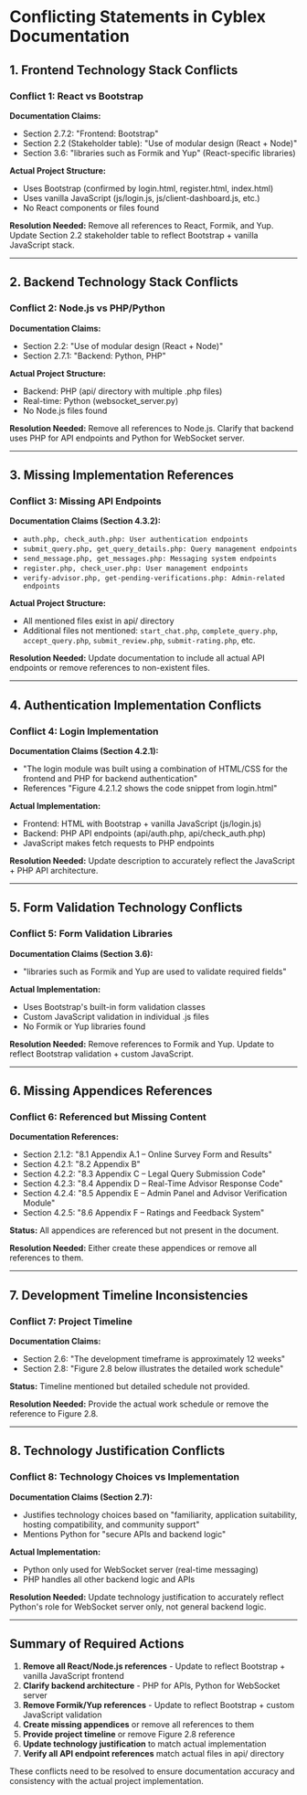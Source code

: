# Conflicting Statements in Cyblex Documentation

## 1. Frontend Technology Stack Conflicts

### Conflict 1: React vs Bootstrap
**Documentation Claims:**
- Section 2.7.2: "Frontend: Bootstrap"
- Section 2.2 (Stakeholder table): "Use of modular design (React + Node)"
- Section 3.6: "libraries such as Formik and Yup" (React-specific libraries)

**Actual Project Structure:**
- Uses Bootstrap (confirmed by login.html, register.html, index.html)
- Uses vanilla JavaScript (js/login.js, js/client-dashboard.js, etc.)
- No React components or files found

**Resolution Needed:** Remove all references to React, Formik, and Yup. Update Section 2.2 stakeholder table to reflect Bootstrap + vanilla JavaScript stack.

---

## 2. Backend Technology Stack Conflicts

### Conflict 2: Node.js vs PHP/Python
**Documentation Claims:**
- Section 2.2: "Use of modular design (React + Node)"
- Section 2.7.1: "Backend: Python, PHP"

**Actual Project Structure:**
- Backend: PHP (api/ directory with multiple .php files)
- Real-time: Python (websocket_server.py)
- No Node.js files found

**Resolution Needed:** Remove all references to Node.js. Clarify that backend uses PHP for API endpoints and Python for WebSocket server.

---

## 3. Missing Implementation References

### Conflict 3: Missing API Endpoints
**Documentation Claims (Section 4.3.2):**
- `auth.php, check_auth.php: User authentication endpoints`
- `submit_query.php, get_query_details.php: Query management endpoints`
- `send_message.php, get_messages.php: Messaging system endpoints`
- `register.php, check_user.php: User management endpoints`
- `verify-advisor.php, get-pending-verifications.php: Admin-related endpoints`

**Actual Project Structure:**
- All mentioned files exist in api/ directory
- Additional files not mentioned: `start_chat.php`, `complete_query.php`, `accept_query.php`, `submit_review.php`, `submit-rating.php`, etc.

**Resolution Needed:** Update documentation to include all actual API endpoints or remove references to non-existent files.

---

## 4. Authentication Implementation Conflicts

### Conflict 4: Login Implementation
**Documentation Claims (Section 4.2.1):**
- "The login module was built using a combination of HTML/CSS for the frontend and PHP for backend authentication"
- References "Figure 4.2.1.2 shows the code snippet from login.html"

**Actual Implementation:**
- Frontend: HTML with Bootstrap + vanilla JavaScript (js/login.js)
- Backend: PHP API endpoints (api/auth.php, api/check_auth.php)
- JavaScript makes fetch requests to PHP endpoints

**Resolution Needed:** Update description to accurately reflect the JavaScript + PHP API architecture.

---

## 5. Form Validation Technology Conflicts

### Conflict 5: Form Validation Libraries
**Documentation Claims (Section 3.6):**
- "libraries such as Formik and Yup are used to validate required fields"

**Actual Implementation:**
- Uses Bootstrap's built-in form validation classes
- Custom JavaScript validation in individual .js files
- No Formik or Yup libraries found

**Resolution Needed:** Remove references to Formik and Yup. Update to reflect Bootstrap validation + custom JavaScript.

---

## 6. Missing Appendices References

### Conflict 6: Referenced but Missing Content
**Documentation References:**
- Section 2.1.2: "8.1 Appendix A.1 – Online Survey Form and Results"
- Section 4.2.1: "8.2 Appendix B"
- Section 4.2.2: "8.3 Appendix C – Legal Query Submission Code"
- Section 4.2.3: "8.4 Appendix D – Real-Time Advisor Response Code"
- Section 4.2.4: "8.5 Appendix E – Admin Panel and Advisor Verification Module"
- Section 4.2.5: "8.6 Appendix F – Ratings and Feedback System"

**Status:** All appendices are referenced but not present in the document.

**Resolution Needed:** Either create these appendices or remove all references to them.

---

## 7. Development Timeline Inconsistencies

### Conflict 7: Project Timeline
**Documentation Claims:**
- Section 2.6: "The development timeframe is approximately 12 weeks"
- Section 2.8: "Figure 2.8 below illustrates the detailed work schedule"

**Status:** Timeline mentioned but detailed schedule not provided.

**Resolution Needed:** Provide the actual work schedule or remove the reference to Figure 2.8.

---

## 8. Technology Justification Conflicts

### Conflict 8: Technology Choices vs Implementation
**Documentation Claims (Section 2.7):**
- Justifies technology choices based on "familiarity, application suitability, hosting compatibility, and community support"
- Mentions Python for "secure APIs and backend logic"

**Actual Implementation:**
- Python only used for WebSocket server (real-time messaging)
- PHP handles all other backend logic and APIs

**Resolution Needed:** Update technology justification to accurately reflect Python's role for WebSocket server only, not general backend logic.

---

## Summary of Required Actions

1. **Remove all React/Node.js references** - Update to reflect Bootstrap + vanilla JavaScript frontend
2. **Clarify backend architecture** - PHP for APIs, Python for WebSocket server
3. **Remove Formik/Yup references** - Update to reflect Bootstrap + custom JavaScript validation
4. **Create missing appendices** or remove all references to them
5. **Provide project timeline** or remove Figure 2.8 reference
6. **Update technology justification** to match actual implementation
7. **Verify all API endpoint references** match actual files in api/ directory

These conflicts need to be resolved to ensure documentation accuracy and consistency with the actual project implementation. 